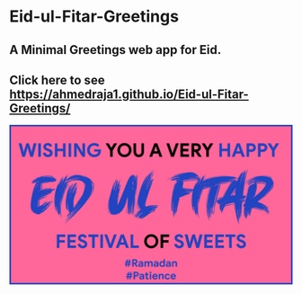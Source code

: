 # Eid-ul-Fitar-Greetings
## A Minimal Greetings web app for Eid.
## Click here to see https://ahmedraja1.github.io/Eid-ul-Fitar-Greetings/ 
<img src="https://raw.githubusercontent.com/AhmedRaja1/Eid-ul-Fitar-Greetings/master/eid-github.png">
